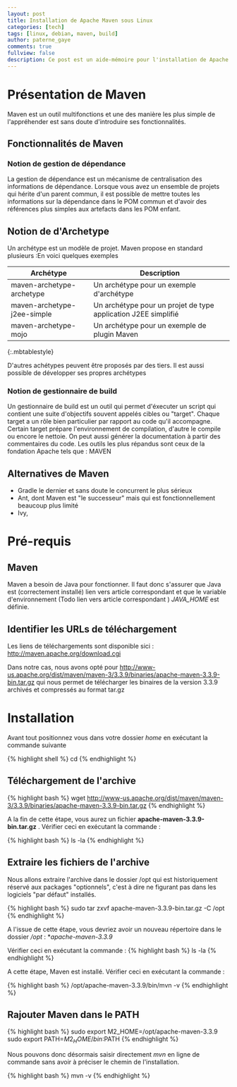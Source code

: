 ```yaml
---
layout: post
title: Installation de Apache Maven sous Linux
categories: [tech]
tags: [linux, debian, maven, build]
author: paterne_gaye
comments: true
fullview: false
description: Ce post est un aide-mémoire pour l'installation de Apache Maven sur une machine Linux.
---
```


# Présentation de Maven

Maven est un outil multifonctions et une des manière les plus simple de l'appréhender est sans doute d'introduire ses fonctionnalités.

## Fonctionnalités de Maven

### Notion de gestion de dépendance
La gestion de dépendance est un mécanisme de centralisation des informations de dépendance. Lorsque vous avez un ensemble de projets qui hérite d'un parent commun, il est possible de mettre toutes les informations sur la dépendance dans le POM commun et d'avoir des références plus simples aux artefacts dans les POM enfant.


## Notion de d'Archetype
Un archétype est un modèle de projet. Maven propose en standard plusieurs :En voici quelques exemples

|          Archétype            |                        Description                            |
| ----------------------------- |---------------------------------------------------------------|
| maven-archetype-archetype     | Un archétype pour un exemple d'archétype                      |
| maven-archetype-j2ee-simple   | Un archétype pour un projet de type application J2EE simplifié|
| maven-archetype-mojo          | Un archétype pour un exemple de plugin Maven                  |
{:.mbtablestyle}

D'autres achétypes peuvent être proposés par des tiers. Il est aussi possible de développer ses propres archétypes

### Notion de gestionnaire de build
Un gestionnaire de build est un outil qui permet d'éxecuter un script qui contient une suite d'objectifs souvent appelés cibles ou "target". Chaque target a un rôle bien particulier par rapport au code qu'il accompagne. Certain target prépare l'environnement de compilation, d'autre le compile ou encore le nettoie. On peut aussi générer la documentation à partir des commentaires du code. Les outils les plus répandus sont ceux de la fondation Apache tels que : MAVEN

## Alternatives de Maven
* Gradle le dernier et sans doute le concurrent le plus sérieux
* Ant, dont Maven est "le successeur" mais qui est fonctionnellement beaucoup plus limité
* Ivy,

# Pré-requis

## Maven
Maven a besoin de Java pour fonctionner. Il faut donc s'assurer que Java est (correctement installé) lien vers article correspondant  et que le variable d'environnement (Todo lien vers article correspondant ) *JAVA_HOME* est définie.

## Identifier les URLs de téléchargement

Les liens de téléchargements sont disponible sici : http://maven.apache.org/download.cgi

Dans notre cas, nous avons opté pour http://www-us.apache.org/dist/maven/maven-3/3.3.9/binaries/apache-maven-3.3.9-bin.tar.gz qui nous permet de télécharger les binaires de la version 3.3.9 archivés et compressés au format tar.gz


# Installation

Avant tout positionnez vous dans votre dossier *home* en exécutant la commande suivante

{% highlight shell %}
cd
{% endhighlight %}

## Téléchargement de l'archive

{% highlight bash %}
wget http://www-us.apache.org/dist/maven/maven-3/3.3.9/binaries/apache-maven-3.3.9-bin.tar.gz
{% endhighlight %}

A la fin de cette étape, vous aurez un fichier **apache-maven-3.3.9-bin.tar.gz** . Vérifier ceci en exécutant la commande :

{% highlight bash %}
ls -la
{% endhighlight %}

## Extraire les fichiers de l'archive
Nous allons extraire l'archive dans le dossier /opt  qui est historiquement réservé aux packages "optionnels", c'est à dire ne figurant pas dans les logiciels "par défaut" installés.

{% highlight bash %}
sudo tar zxvf apache-maven-3.3.9-bin.tar.gz -C /opt
{% endhighlight %}

A l'issue de cette étape, vous devriez avoir un nouveau répertoire dans le dossier */opt* : **apache-maven-3.3.9*

Vérifier ceci en exécutant la commande :
{% highlight bash %}
ls -la
{% endhighlight %}

A cette étape, Maven est installé. Vérifier ceci en exécutant la commande :

{% highlight bash %}
/opt/apache-maven-3.3.9/bin/mvn -v
{% endhighlight %}

## Rajouter Maven dans le PATH

{% highlight bash %}
sudo export M2_HOME=/opt/apache-maven-3.3.9
sudo export PATH=$M2_HOME/bin:$PATH
{% endhighlight %}

Nous pouvons donc désormais saisir directement *mvn* en ligne de commande sans avoir à préciser le chemin de l'installation.

{% highlight bash %}
mvn -v
{% endhighlight %}

